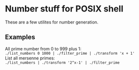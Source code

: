 # Number stuff for POSIX shell
These are a few utilites for number generation.

## Examples
All prime number from 0 to 999 plus 1:<br>
```./list_numbers 0 1000 | ./filter_prime | ./transform 'x + 1'```<br>
List all mersenne primes:<br>
```./list_numbers | ./transform '2^x-1' | ./filter_prime```<br>
